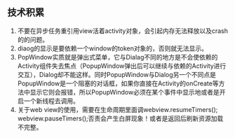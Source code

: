 ## 技术积累
1. 不要在异步任务重引用view活着activity对象，会引起内存无法释放以及crash的的问题。
2. diaog的显示是要依赖一个window的token对象的，否则就无法显示。
3. PopWindow实质就是弹出式菜单，它与Dialag不同的地方是不会使依赖的Activity组件失去焦点（PopupWindow弹出后可以继续与依赖的Activity进行交互），Dialog却不能这样。同时PopupWindow与Dialog另一个不同点是PopupWindow是一个阻塞的对话框，如果你直接在Activity的onCreate等方法中显示它则会报错，所以PopupWindow必须在某个事件中显示地或者是开启一个新线程去调用。
4. 关于web view的使用，需要在生命周期里面调webview.resumeTimers();
 webview.pauseTimers();否责会产生白屏现象！或者是返回后刷新资源加载不完整。